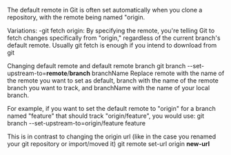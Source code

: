 The default remote in Git is often set automatically when you clone a repository, with the remote being named "origin.

Variations:
-git fetch origin: By specifying the remote, you're telling Git to fetch changes specifically from "origin," regardless of the current branch's default remote. Usually git fetch  is enough if you intend to download from git

Changing default remote and default remote branch
git branch --set-upstream-to=__remote__/__branch__ branchName
Replace remote with the name of the remote you want to set as default, branch with the name of the remote branch you want to track, and branchName with the name of your local branch.

For example, if you want to set the default remote to "origin" for a branch named "feature" that should track "origin/feature", you would use:
git branch --set-upstream-to=origin/feature feature

This is in contrast to changing the origin url (like in the case you renamed your git repository or import/moved it)
git remote set-url origin __new-url__

